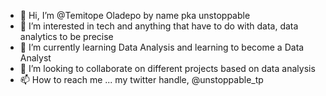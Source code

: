 - 👋 Hi, I’m @Temitope Oladepo by name pka unstoppable
- 👀 I’m interested in tech and anything that have to do with data, data analytics to be precise
- 🌱 I’m currently learning Data Analysis and learning to become a Data Analyst
- 💞️ I’m looking to collaborate on different projects based on data analysis
- 📫 How to reach me ... my twitter handle, @unstoppable_tp

<!---
Unstoppablet/Unstoppablet is a ✨ special ✨ repository because its `README.md` (this file) appears on your GitHub profile.
You can click the Preview link to take a look at your changes.
--->
